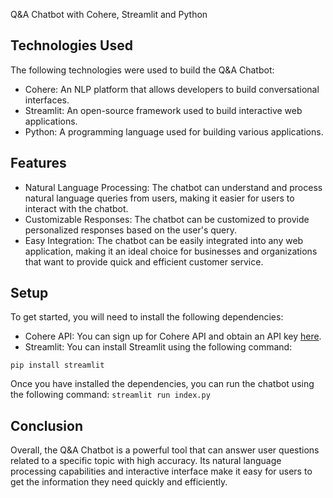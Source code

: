 Q&A Chatbot with Cohere, Streamlit and Python

Technologies Used
-----------------

The following technologies were used to build the Q&A Chatbot:

-   Cohere: An NLP platform that allows developers to build conversational interfaces.
-   Streamlit: An open-source framework used to build interactive web applications.
-   Python: A programming language used for building various applications.

Features
--------

-   Natural Language Processing: The chatbot can understand and process natural language queries from users, making it easier for users to interact with the chatbot.
-   Customizable Responses: The chatbot can be customized to provide personalized responses based on the user's query.
-   Easy Integration: The chatbot can be easily integrated into any web application, making it an ideal choice for businesses and organizations that want to provide quick and efficient customer service.

Setup
-----

To get started, you will need to install the following dependencies:

-   Cohere API: You can sign up for Cohere API and obtain an API key [here](https://cohere.ai/).
-   Streamlit: You can install Streamlit using the following command:

`pip install streamlit`

Once you have installed the dependencies, you can run the chatbot using the following command:
`streamlit run index.py`

Conclusion
----------

Overall, the Q&A Chatbot is a powerful tool that can answer user questions related to a specific topic with high accuracy. Its natural language processing capabilities and interactive interface make it easy for users to get the information they need quickly and efficiently.
